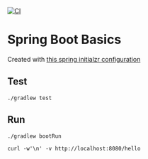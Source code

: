 [![CI](https://github.com/AdevintaSpain/spring-boot-basics/actions/workflows/gradle.yml/badge.svg?branch=master)](https://github.com/AdevintaSpain/spring-boot-basics/actions/workflows/gradle.yml)

# Spring Boot Basics

Created with [this spring initialzr configuration](https://start.spring.io/#!type=gradle-project&language=kotlin&platformVersion=2.6.3&packaging=jar&jvmVersion=11&groupId=com.adevinta&artifactId=springbootbasics&name=springbootbasics&description=Do%20The%20Backend%20-%20Spring%20Boot%20Basics&packageName=com.adevinta.springbootbasics&dependencies=web,cloud-starter)

## Test

```shell
./gradlew test
```

## Run

```shell
./gradlew bootRun

curl -w'\n' -v http://localhost:8080/hello
```
